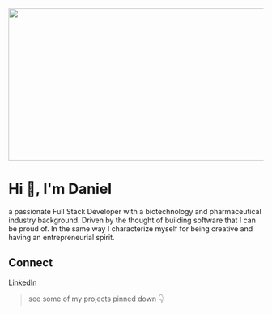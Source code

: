 
<div align="center">
  <img src="https://images.unsplash.com/photo-1536890274788-51861e124205?ixlib=rb-1.2.1&ixid=eyJhcHBfaWQiOjEyMDd9&auto=format&fit=crop&w=1950&q=80" height="300" width="800px">
</div>

# Hi 👋, I'm Daniel

a passionate Full Stack Developer with a biotechnology and pharmaceutical industry background. Driven by the thought of building software that I can be proud of.  In the same way I characterize myself for being creative and having an entrepreneurial spirit.

## Connect

[LinkedIn](https://www.linkedin.com/in/daniel-hernandez-ller/)

> see some of my projects pinned down 👇
